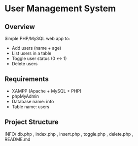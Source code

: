 # User Management System

## Overview
Simple PHP/MySQL web app to:
- Add users (name + age)
- List users in a table
- Toggle user status (0 ↔️ 1)
- Delete users

## Requirements
- XAMPP (Apache + MySQL + PHP)
- phpMyAdmin
- Database name: info
- Table name: users

## Project Structure
INFO/
db.php ,
index.php , 
insert.php ,
toggle.php ,
delete.php ,
 README.md
